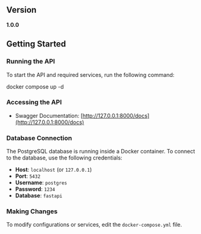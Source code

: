 
## Version
**1.0.0**

## Getting Started

### Running the API
To start the API and required services, run the following command:

docker compose up -d


### Accessing the API

- Swagger Documentation: [http://127.0.0.1:8000/docs](http://127.0.0.1:8000/docs)

### Database Connection

The PostgreSQL database is running inside a Docker container. To connect to the database, use the following credentials:

- **Host**: `localhost` (or `127.0.0.1`)
- **Port**: `5432`
- **Username**: `postgres`
- **Password**: `1234`
- **Database**: `fastapi`

### Making Changes

To modify configurations or services, edit the `docker-compose.yml` file.
